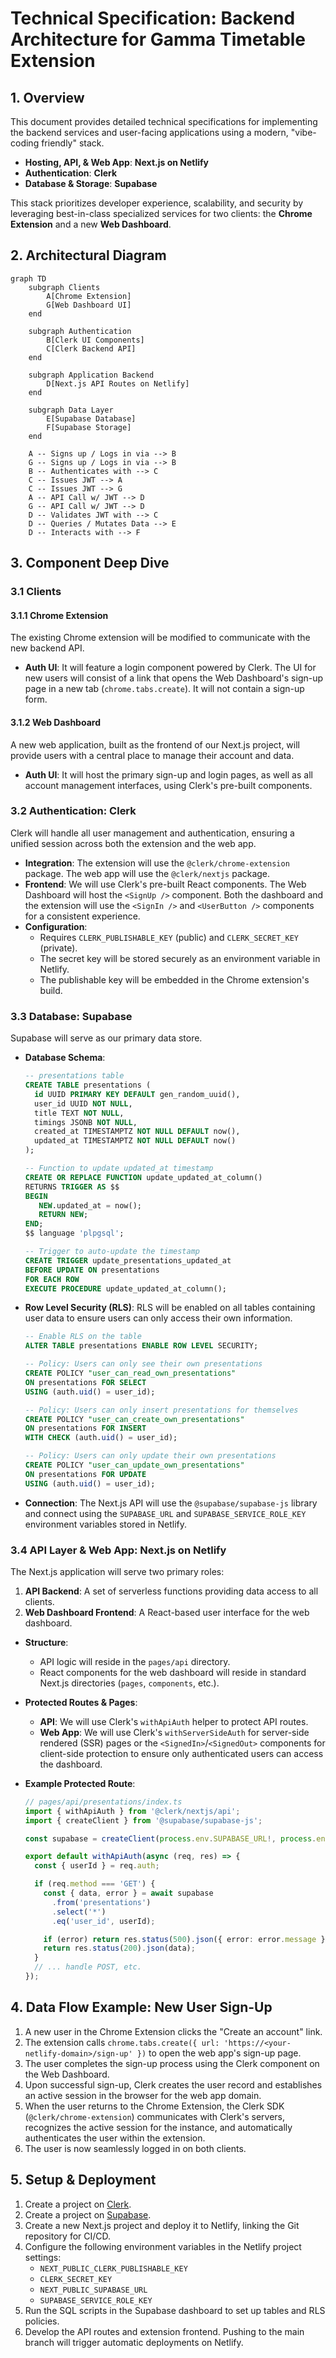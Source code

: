 # Technical Specification: Backend Architecture for Gamma Timetable Extension

## 1. Overview

This document provides detailed technical specifications for implementing the backend services and user-facing applications using a modern, "vibe-coding friendly" stack.

- **Hosting, API, & Web App**: **Next.js on Netlify**
- **Authentication**: **Clerk**
- **Database & Storage**: **Supabase**

This stack prioritizes developer experience, scalability, and security by leveraging best-in-class specialized services for two clients: the **Chrome Extension** and a new **Web Dashboard**.

## 2. Architectural Diagram

```mermaid
graph TD
    subgraph Clients
        A[Chrome Extension]
        G[Web Dashboard UI]
    end

    subgraph Authentication
        B[Clerk UI Components]
        C[Clerk Backend API]
    end

    subgraph Application Backend
        D[Next.js API Routes on Netlify]
    end

    subgraph Data Layer
        E[Supabase Database]
        F[Supabase Storage]
    end

    A -- Signs up / Logs in via --> B
    G -- Signs up / Logs in via --> B
    B -- Authenticates with --> C
    C -- Issues JWT --> A
    C -- Issues JWT --> G
    A -- API Call w/ JWT --> D
    G -- API Call w/ JWT --> D
    D -- Validates JWT with --> C
    D -- Queries / Mutates Data --> E
    D -- Interacts with --> F
```

## 3. Component Deep Dive

### 3.1 Clients

#### 3.1.1 Chrome Extension

The existing Chrome extension will be modified to communicate with the new backend API.

- **Auth UI**: It will feature a login component powered by Clerk. The UI for new users will consist of a link that opens the Web Dashboard's sign-up page in a new tab (`chrome.tabs.create`). It will not contain a sign-up form.

#### 3.1.2 Web Dashboard

A new web application, built as the frontend of our Next.js project, will provide users with a central place to manage their account and data.

- **Auth UI**: It will host the primary sign-up and login pages, as well as all account management interfaces, using Clerk's pre-built components.

### 3.2 Authentication: Clerk

Clerk will handle all user management and authentication, ensuring a unified session across both the extension and the web app.

- **Integration**: The extension will use the `@clerk/chrome-extension` package. The web app will use the `@clerk/nextjs` package.
- **Frontend**: We will use Clerk's pre-built React components. The Web Dashboard will host the `<SignUp />` component. Both the dashboard and the extension will use the `<SignIn />` and `<UserButton />` components for a consistent experience.
- **Configuration**:
  - Requires `CLERK_PUBLISHABLE_KEY` (public) and `CLERK_SECRET_KEY` (private).
  - The secret key will be stored securely as an environment variable in Netlify.
  - The publishable key will be embedded in the Chrome extension's build.

### 3.3 Database: Supabase

Supabase will serve as our primary data store.

- **Database Schema**:

  ```sql
  -- presentations table
  CREATE TABLE presentations (
    id UUID PRIMARY KEY DEFAULT gen_random_uuid(),
    user_id UUID NOT NULL,
    title TEXT NOT NULL,
    timings JSONB NOT NULL,
    created_at TIMESTAMPTZ NOT NULL DEFAULT now(),
    updated_at TIMESTAMPTZ NOT NULL DEFAULT now()
  );

  -- Function to update updated_at timestamp
  CREATE OR REPLACE FUNCTION update_updated_at_column()
  RETURNS TRIGGER AS $$
  BEGIN
     NEW.updated_at = now();
     RETURN NEW;
  END;
  $$ language 'plpgsql';

  -- Trigger to auto-update the timestamp
  CREATE TRIGGER update_presentations_updated_at
  BEFORE UPDATE ON presentations
  FOR EACH ROW
  EXECUTE PROCEDURE update_updated_at_column();
  ```

- **Row Level Security (RLS)**: RLS will be enabled on all tables containing user data to ensure users can only access their own information.

  ```sql
  -- Enable RLS on the table
  ALTER TABLE presentations ENABLE ROW LEVEL SECURITY;

  -- Policy: Users can only see their own presentations
  CREATE POLICY "user_can_read_own_presentations"
  ON presentations FOR SELECT
  USING (auth.uid() = user_id);

  -- Policy: Users can only insert presentations for themselves
  CREATE POLICY "user_can_create_own_presentations"
  ON presentations FOR INSERT
  WITH CHECK (auth.uid() = user_id);

  -- Policy: Users can only update their own presentations
  CREATE POLICY "user_can_update_own_presentations"
  ON presentations FOR UPDATE
  USING (auth.uid() = user_id);
  ```

- **Connection**: The Next.js API will use the `@supabase/supabase-js` library and connect using the `SUPABASE_URL` and `SUPABASE_SERVICE_ROLE_KEY` environment variables stored in Netlify.

### 3.4 API Layer & Web App: Next.js on Netlify

The Next.js application will serve two primary roles:

1.  **API Backend**: A set of serverless functions providing data access to all clients.
2.  **Web Dashboard Frontend**: A React-based user interface for the web dashboard.

- **Structure**:
  - API logic will reside in the `pages/api` directory.
  - React components for the web dashboard will reside in standard Next.js directories (`pages`, `components`, etc.).
- **Protected Routes & Pages**:
  - **API**: We will use Clerk's `withApiAuth` helper to protect API routes.
  - **Web App**: We will use Clerk's `withServerSideAuth` for server-side rendered (SSR) pages or the `<SignedIn>`/`<SignedOut>` components for client-side protection to ensure only authenticated users can access the dashboard.
- **Example Protected Route**:

  ```typescript
  // pages/api/presentations/index.ts
  import { withApiAuth } from '@clerk/nextjs/api';
  import { createClient } from '@supabase/supabase-js';

  const supabase = createClient(process.env.SUPABASE_URL!, process.env.SUPABASE_SERVICE_ROLE_KEY!);

  export default withApiAuth(async (req, res) => {
    const { userId } = req.auth;

    if (req.method === 'GET') {
      const { data, error } = await supabase
        .from('presentations')
        .select('*')
        .eq('user_id', userId);

      if (error) return res.status(500).json({ error: error.message });
      return res.status(200).json(data);
    }
    // ... handle POST, etc.
  });
  ```

## 4. Data Flow Example: New User Sign-Up

1.  A new user in the Chrome Extension clicks the "Create an account" link.
2.  The extension calls `chrome.tabs.create({ url: 'https://<your-netlify-domain>/sign-up' })` to open the web app's sign-up page.
3.  The user completes the sign-up process using the Clerk component on the Web Dashboard.
4.  Upon successful sign-up, Clerk creates the user record and establishes an active session in the browser for the web app domain.
5.  When the user returns to the Chrome Extension, the Clerk SDK (`@clerk/chrome-extension`) communicates with Clerk's servers, recognizes the active session for the instance, and automatically authenticates the user within the extension.
6.  The user is now seamlessly logged in on both clients.

## 5. Setup & Deployment

1.  Create a project on [Clerk](https://clerk.com/).
2.  Create a project on [Supabase](https://supabase.com/).
3.  Create a new Next.js project and deploy it to Netlify, linking the Git repository for CI/CD.
4.  Configure the following environment variables in the Netlify project settings:
    - `NEXT_PUBLIC_CLERK_PUBLISHABLE_KEY`
    - `CLERK_SECRET_KEY`
    - `NEXT_PUBLIC_SUPABASE_URL`
    - `SUPABASE_SERVICE_ROLE_KEY`
5.  Run the SQL scripts in the Supabase dashboard to set up tables and RLS policies.
6.  Develop the API routes and extension frontend. Pushing to the main branch will trigger automatic deployments on Netlify.
